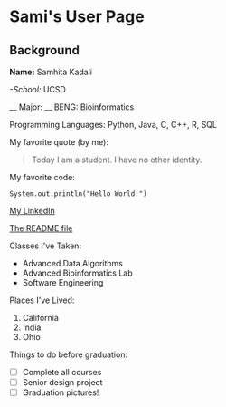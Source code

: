 # Sami's User Page
## Background
**Name:** Samhita Kadali

*-School:* UCSD

__ Major: __ BENG: Bioinformatics

Programming Languages: Python, Java, C, C++, R, SQL

My favorite quote (by me):
> Today I am a student. I have no other identity.

My favorite code:
```
System.out.println("Hello World!")
```
[My LinkedIn](https://www.linkedin.com/in/samhitakadali/)

[The README file](README.md)

Classes I've Taken:
- Advanced Data Algorithms
- Advanced Bioinformatics Lab
- Software Engineering

Places I've Lived:
1. California
2. India
3. Ohio

Things to do before graduation:
- [ ] Complete all courses
- [ ] Senior design project
- [ ] Graduation pictures!